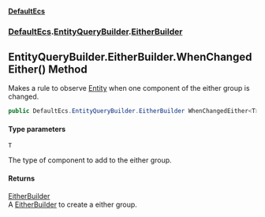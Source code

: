 #### [DefaultEcs](DefaultEcs.md 'DefaultEcs')
### [DefaultEcs](DefaultEcs.md#DefaultEcs 'DefaultEcs').[EntityQueryBuilder](EntityQueryBuilder.md 'DefaultEcs.EntityQueryBuilder').[EitherBuilder](EntityQueryBuilder.EitherBuilder.md 'DefaultEcs.EntityQueryBuilder.EitherBuilder')

## EntityQueryBuilder.EitherBuilder.WhenChangedEither<T>() Method

Makes a rule to observe [Entity](Entity.md 'DefaultEcs.Entity') when one component of the either group is changed.

```csharp
public DefaultEcs.EntityQueryBuilder.EitherBuilder WhenChangedEither<T>();
```
#### Type parameters

<a name='DefaultEcs.EntityQueryBuilder.EitherBuilder.WhenChangedEither_T_().T'></a>

`T`

The type of component to add to the either group.

#### Returns
[EitherBuilder](EntityQueryBuilder.EitherBuilder.md 'DefaultEcs.EntityQueryBuilder.EitherBuilder')  
A [EitherBuilder](EntityQueryBuilder.EitherBuilder.md 'DefaultEcs.EntityQueryBuilder.EitherBuilder') to create a either group.